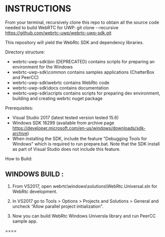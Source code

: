 INSTRUCTIONS
=======

From your terminal, recursively clone this repo to obtain all the source code needed to build WebRTC for UWP:
git clone --recursive https://github.com/webrtc-uwp/webrtc-uwp-sdk.git

This repository will yield the WebRtc SDK and dependency libraries.

Directory structure:

- webrtc-uwp-sdk\bin          	(DEPRECATED) contains scripts for preparing an environment for the Windows
- webrtc-uwp-sdk\common         contains samples applications (ChatterBox and PeerCC)
- webrtc-uwp-sdk\webrtc    		  contains WebRtc code
- webrtc-uwp-sdk\docs			      contains documentation
- webrtc-uwp-sdk\scripts        contains scripts for preparing dev environment, building and creating webrtc nuget package

Prerequisites:

- Visual Studio 2017 (latest tested version tested 15.6)
- Windows SDK 16299 (available from archive page https://developer.microsoft.com/en-us/windows/downloads/sdk-archive)
- When installing the SDK, include the feature "Debugging Tools for Windows" which is required to run prepare.bat. Note that the SDK install as part of Visual Studio does not include this feature.


How to Build:

WINDOWS BUILD :
----------------------------

1) From VS2017, open webrtc\windows\solutions\WebRtc.Universal.sln for WebRtc development.

2) In VS2017 go to Tools > Options > Projects and Solutions > General and uncheck “Allow parallel project initialization”.

3) Now you can build WebRtc Windows Universla library and run PeerCC sample app.

====
